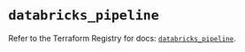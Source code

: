 # `databricks_pipeline`

Refer to the Terraform Registry for docs: [`databricks_pipeline`](https://registry.terraform.io/providers/databricks/databricks/1.64.0/docs/resources/pipeline).
